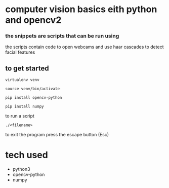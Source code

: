 # computer vision basics eith python and opencv2

<h3> the snippets are scripts that can be run using</h3>
 the scripts contain code to open webcams and use haar cascades to detect facial features


## to get started
```
virtualenv venv
```
```
source venv/bin/activate
```
```
pip install opencv-python
```
```
pip install numpy
```
to run a script
```
./<filename>
```
to exit the program press the escape button (Esc)

# tech used
 - python3
 - opencv-python
 - numpy
